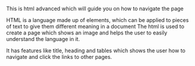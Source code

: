 This is html advanced which will guide you on how to navigate the page

HTML is a language made up of elements, which can be applied to pieces of text to give them different meaning in a document 
The html is used to create a page which shows an image and helps the user to easily understand the language in it.

It has features like title, heading and tables which shows the user how to navigate and click the links to other pages.